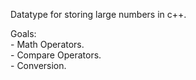 Datatype for storing large numbers in c++.

Goals:  
	 - Math Operators.  
	 - Compare Operators.  
	 - Conversion.  

